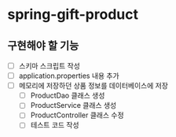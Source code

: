 # spring-gift-product

## 구현해야 할 기능
- [ ] 스키마 스크립트 작성
- [ ] application.properties 내용 추가
- [ ] 메모리에 저장하던 상품 정보를 데이터베이스에 저장
  - [ ] ProductDao 클래스 생성
  - [ ] ProductService 클래스 생성
  - [ ] ProductController 클래스 수정
  - [ ] 테스트 코드 작성

